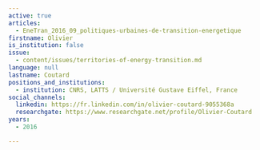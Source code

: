 ```yaml
---
active: true
articles:
  - EneTran_2016_09_politiques-urbaines-de-transition-energetique
firstname: Olivier
is_institution: false
issue:
  - content/issues/territories-of-energy-transition.md
language: null
lastname: Coutard
positions_and_institutions:
  - institution: CNRS, LATTS / Université Gustave Eiffel, France
social_channels:
  linkedin: https://fr.linkedin.com/in/olivier-coutard-9055368a
  researchgate: https://www.researchgate.net/profile/Olivier-Coutard
years:
  - 2016

---
```

